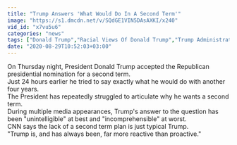 ```yaml
---
title: "Trump Answers 'What Would Do In A Second Term'"
image: "https://s1.dmcdn.net/v/SQdGE1VIN5DAsAXKI/x240"
vid_id: "x7vu5u6"
categories: "news"
tags: ["Donald Trump","Racial Views Of Donald Trump","Trump Administration Communication During The COVID-19 Pandemic"]
date: "2020-08-29T10:52:03+03:00"
---
```

On Thursday night, President Donald Trump accepted the Republican presidential nomination for a second term.  <br>Just 24 hours earlier he tried to say exactly what he would do with another four years.  <br>The President has repeatedly struggled to articulate why he wants a second term.  <br>During multiple media appearances, Trump's answer to the question has been &quot;unintelligible&quot; at best and &quot;incomprehensible&quot; at worst.  <br>CNN says the lack of a second term plan is just typical Trump.  <br>&quot;Trump is, and has always been, far more reactive than proactive.&quot;
